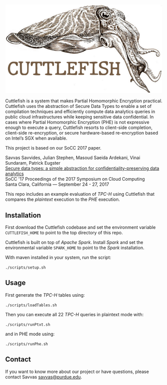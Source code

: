 
<img src="resources/cuttlefish.png" alt="Cuttlefish" width="500">

Cuttlefish is a system that makes Partial Homomorphic Encryption practical. 
Cuttlefish uses the abstraction of Secure Data Types to enable a set of compilation techniques 
and efficiently compute data analytics queries in public cloud infrastructures while keeping 
sensitive data confidential. In cases where Partial Homomorphic Encryption (PHE) is not expressive
enough to execute a query, Cuttlefish resorts to client-side completion, client-side 
re-encryption, or secure hardware-based re-encryption based on Intel’s SGX when available.

This project is based on our SoCC 2017 paper.

Savvas Savvides, Julian Stephen, Masoud Saeida Ardekani, Vinai Sundaram, Patrick Eugster  
[Secure data types: a simple abstraction for confidentiality-preserving data analytics](https://dl.acm.org/citation.cfm?id=3127479.3129256)  
SoCC '17 Proceedings of the 2017 Symposium on Cloud Computing  
Santa Clara, California — September 24 - 27, 2017 

This repo includes an example evaluation of _TPC-H_ using Cuttlefish that compares the _plaintext_
execution to the _PHE_ execution.

## Installation
First download the Cuttlefish codebase and set the environment variable `CUTTLEFISH_HOME` to point 
to the top directory of this repo.

Cuttlefish is built on top of _Apache Spark_. Install _Spark_ and set the environmental 
variable `SPARK_HOME` to point to the _Spark_ installation.

With maven installed in your system, run the script:

`./scripts/setup.sh`

## Usage

First generate the _TPC-H_ tables using:

`./scripts/loadTables.sh`

Then you can execute all 22 _TPC-H_ queries in plaintext mode with:

`./scripts/runPtxt.sh`

and in PHE mode using:

`./scripts/runPhe.sh`

## Contact
If you want to know more about our project or have questions, please contact 
Savvas <savvas@purdue.edu>.
